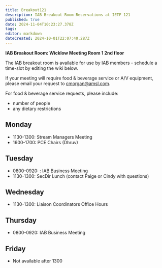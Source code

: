 ```yaml
---
title: Breakout121
description: IAB Breakout Room Reservations at IETF 121
published: true
date: 2024-11-04T10:23:27.378Z
tags: 
editor: markdown
dateCreated: 2024-10-01T22:07:40.287Z
---
```


**IAB Breakout Room: Wicklow Meeting Room 1 2nd floor**

The IAB breakout room is available for use by IAB members -  schedule a time-slot by editing the wiki below.  

If your meeting will require food & beverage service or A/V equipment, please email your request to cmorgan@amsl.com. 

For food & beverage service requests, please include:

* number of people
* any dietary restrictions


## Monday 

* 1130-1300: Stream Managers Meeting
* 1600-1700: PCE Chairs  (Dhruv)

## Tuesday 

* 0800-0920: : IAB Business Meeting
* 1130-1300: SecDir Lunch (contact Paige or Cindy with questions)

## Wednesday 
* 1130-1300: Liaison Coordinators Office Hours

## Thursday 

* 0800-0920: IAB Business Meeting


## Friday 

* Not available after 1300
